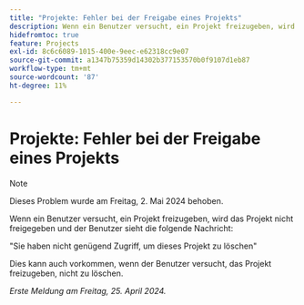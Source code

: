 ```yaml
---
title: "Projekte: Fehler bei der Freigabe eines Projekts"
description: Wenn ein Benutzer versucht, ein Projekt freizugeben, wird das Projekt nicht freigegeben, und der Benutzer sieht eine Nachricht.
hidefromtoc: true
feature: Projects
exl-id: 8c6c6089-1015-400e-9eec-e62318cc9e07
source-git-commit: a1347b75359d14302b377153570b0f9107d1eb87
workflow-type: tm+mt
source-wordcount: '87'
ht-degree: 11%

---
```


# Projekte: Fehler bei der Freigabe eines Projekts

>[!NOTE]
>
>Dieses Problem wurde am Freitag, 2. Mai 2024 behoben.

Wenn ein Benutzer versucht, ein Projekt freizugeben, wird das Projekt nicht freigegeben und der Benutzer sieht die folgende Nachricht:

&quot;Sie haben nicht genügend Zugriff, um dieses Projekt zu löschen&quot;

Dies kann auch vorkommen, wenn der Benutzer versucht, das Projekt freizugeben, nicht zu löschen.

_Erste Meldung am Freitag, 25. April 2024._
